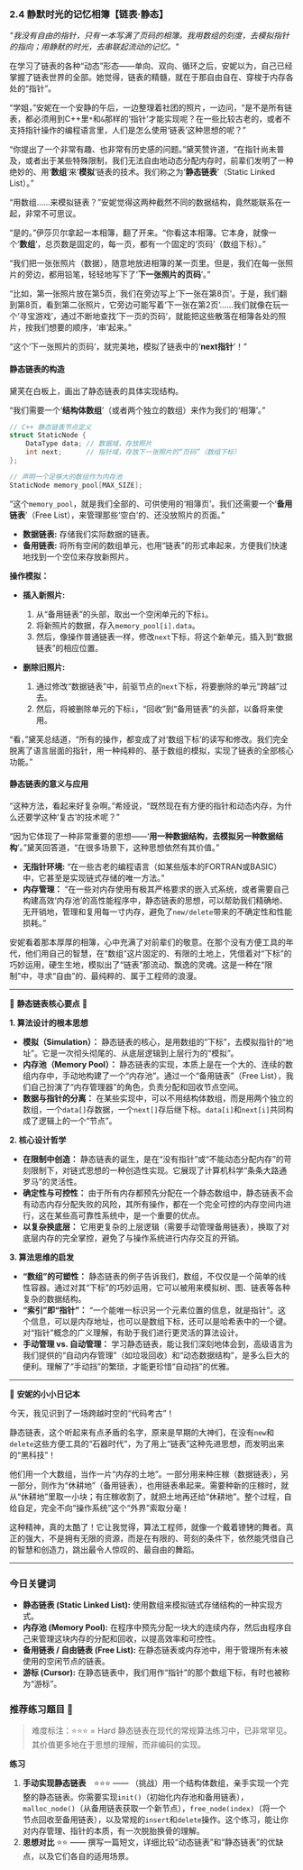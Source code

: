 ### **2.4 静默时光的记忆相簿【链表·静态】**

*"我没有自由的指针，只有一本写满了页码的相簿。我用数组的刻度，去模拟指针的指向；用静默的时光，去串联起流动的记忆。"*

在学习了链表的各种“动态”形态——单向、双向、循环之后，安妮以为，自己已经掌握了链表世界的全部。她觉得，链表的精髓，就在于那自由自在、穿梭于内存各处的“指针”。

“学姐，”安妮在一个安静的午后，一边整理着社团的照片，一边问，“是不是所有链表，都必须用到C++里`*`和`&`那样的‘指针’才能实现呢？在一些比较古老的，或者不支持指针操作的编程语言里，人们是怎么使用‘链表’这种思想的呢？”

“你提出了一个非常有趣、也非常有历史感的问题。”黛芙赞许道，“在指针尚未普及，或者出于某些特殊限制，我们无法自由地动态分配内存时，前辈们发明了一种绝妙的、用‘**数组**’来‘**模拟**’链表的技术。我们称之为‘**静态链表**’（Static Linked List）。”

“用数组……来模拟链表？”安妮觉得这两种截然不同的数据结构，竟然能联系在一起，非常不可思议。

“是的。”伊莎贝尔拿起一本相簿，翻了开来。“你看这本相簿。它本身，就像一个‘**数组**’，总页数是固定的，每一页，都有一个固定的‘页码’（数组下标）。”

“我们把一张张照片（数据），随意地放进相簿的某一页里。但是，我们在每一张照片的旁边，都用铅笔，轻轻地写下了‘**下一张照片的页码**’。”

“比如，第一张照片放在第5页，我们在旁边写上‘下一张在第8页’。于是，我们翻到第8页，看到第二张照片，它旁边可能写着‘下一张在第2页’……我们就像在玩一个‘寻宝游戏’，通过不断地查找‘下一页的页码’，就能把这些散落在相簿各处的照片，按我们想要的顺序，‘串’起来。”

“这个‘下一张照片的页码’，就完美地，模拟了链表中的‘**next指针**’！”

#### **静态链表的构造**

黛芙在白板上，画出了静态链表的具体实现结构。

“我们需要一个‘**结构体数组**’（或者两个独立的数组）来作为我们的‘相簿’。”

```cpp
// C++ 静态链表节点定义
struct StaticNode {
    DataType data; // 数据域，存放照片
    int next;      // 指针域，存放下一张照片的“页码”（数组下标）
};

// 声明一个足够大的数组作为内存池
StaticNode memory_pool[MAX_SIZE];
```

“这个`memory_pool`，就是我们全部的、可供使用的‘相簿页’。我们还需要一个‘**备用链表**’（Free List），来管理那些‘空白’的、还没放照片的页面。”

-   **数据链表:** 存储我们实际数据的链表。
-   **备用链表:** 将所有空闲的数组单元，也用“链表”的形式串起来，方便我们快速地找到一个空位来存放新照片。

**操作模拟：**

-   **插入新照片:**
    1.  从“备用链表”的头部，取出一个空闲单元的下标`i`。
    2.  将新照片的数据，存入`memory_pool[i].data`。
    3.  然后，像操作普通链表一样，修改`next`下标，将这个新单元，插入到“数据链表”的相应位置。

-   **删除旧照片:**
    1.  通过修改“数据链表”中，前驱节点的`next`下标，将要删除的单元“跨越”过去。
    2.  然后，将被删除单元的下标`i`，“回收”到“备用链表”的头部，以备将来使用。

“看，”黛芙总结道，“所有的操作，都变成了对‘数组下标’的读写和修改。我们完全脱离了语言层面的指针，用一种纯粹的、基于数组的模拟，实现了链表的全部核心功能。”

#### **静态链表的意义与应用**

“这种方法，看起来好复杂啊。”希娅说，“既然现在有方便的指针和动态内存，为什么还要学这种‘复古’的技术呢？”

“因为它体现了一种非常重要的思想——‘**用一种数据结构，去模拟另一种数据结构**’。”黛芙回答道，“在很多场景下，这种思想依然有其价值。”

-   **无指针环境:** “在一些古老的编程语言（如某些版本的FORTRAN或BASIC）中，它甚至是实现链式存储的唯一方法。”
-   **内存管理：** “在一些对内存使用有极其严格要求的嵌入式系统，或者需要自己构建高效‘内存池’的高性能程序中，静态链表的思想，可以帮助我们精确地、无开销地，管理和复用每一寸内存，避免了`new/delete`带来的不确定性和性能损耗。”

安妮看着那本厚厚的相簿，心中充满了对前辈们的敬意。在那个没有方便工具的年代，他们用自己的智慧，在“数组”这片固定的、有限的土地上，凭借着对“下标”的巧妙运用，硬生生地，模拟出了“链表”那流动、飘逸的灵魂。这是一种在“限制”中，寻求“自由”的、最纯粹的、属于工程师的浪漫。

---

🌸 **静态链表核心要点** 🌸

**1. 算法设计的根本思想**
- **模拟（Simulation）：** 静态链表的核心，是用数组的“下标”，去模拟指针的“地址”。它是一次彻头彻尾的、从底层逻辑到上层行为的“模拟”。
- **内存池（Memory Pool）：** 静态链表的实现，本质上是在一个大的、连续的数组内存中，手动地构建了一个“内存池”。通过一个“备用链表”（Free List），我们自己扮演了“内存管理器”的角色，负责分配和回收节点空间。
- **数据与指针的分离：** 在某些实现中，可以不用结构体数组，而是用两个独立的数组，一个`data[]`存数据，一个`next[]`存后继下标。`data[i]`和`next[i]`共同构成了逻辑上的一个“节点”。

**2. 核心设计哲学**
- **在限制中创造：** 静态链表的诞生，是在“没有指针”或“不能动态分配内存”的苛刻限制下，对链式思想的一种创造性实现。它展现了计算机科学“条条大路通罗马”的灵活性。
- **确定性与可控性：** 由于所有内存都预先分配在一个静态数组中，静态链表不会有动态内存分配失败的风险，其所有操作，都在一个完全可控的内存空间内进行，这在某些高可靠性系统中，是一个重要的优点。
- **以复杂换底层：** 它用更复杂的上层逻辑（需要手动管理备用链表），换取了对底层内存的完全掌控，避免了与操作系统进行内存交互的开销。

**3. 算法思维的启发**
- **“数组”的可塑性：** 静态链表的例子告诉我们，数组，不仅仅是一个简单的线性容器。通过对其“下标”的巧妙运用，它可以被用来模拟树、图、链表等各种复杂的数据结构。
- **“索引”即“指针”：** “一个能唯一标识另一个元素位置的信息，就是指针”。这个信息，可以是内存地址，也可以是数组下标，还可以是哈希表中的一个键。对“指针”概念的广义理解，有助于我们进行更灵活的算法设计。
- **手动管理 vs. 自动管理：** 学习静态链表，能让我们深刻地体会到，高级语言为我们提供的“自动内存管理”（如垃圾回收）和“动态数据结构”，是多么巨大的便利。理解了“手动挡”的繁琐，才能更珍惜“自动挡”的优雅。

---

🎀 **安妮的小小日记本**

今天，我见识到了一场跨越时空的“代码考古”！

静态链表，这个听起来有点矛盾的名字，原来是早期的大神们，在没有`new`和`delete`这些方便工具的“石器时代”，为了用上“链表”这种先进思想，而发明出来的“黑科技”！

他们用一个大数组，当作一片“内存的土地”。一部分用来种庄稼（数据链表），另一部分，则作为“休耕地”（备用链表），也用链表串起来。需要种新的庄稼时，就从“休耕地”里取一小块；有庄稼收割了，就把土地再还给“休耕地”。整个过程，自给自足，完全不向“操作系统”这个“外界”索取分毫！

这种精神，真的太酷了！它让我觉得，算法工程师，就像一个戴着镣铐的舞者。真正的强大，不是拥有无限的资源，而是在有限的、苛刻的条件下，依然能凭借自己的智慧和创造力，跳出最令人惊叹的、最自由的舞蹈。

---

### 今日关键词

- **静态链表 (Static Linked List):** 使用数组来模拟链式存储结构的一种实现方式。
- **内存池 (Memory Pool):** 在程序中预先分配一块大的连续内存，然后由程序自己来管理这块内存的分配和回收，以提高效率和可控性。
- **备用链表 / 自由链表 (Free List):** 在静态链表或内存池中，用于管理所有未被使用的空闲节点的链表。
- **游标 (Cursor):** 在静态链表中，我们用作“指针”的那个数组下标，有时也被称为“游标”。

### 推荐练习题目 🧲  
> 难度标注：⭐⭐⭐ = Hard
> 静态链表在现代的常规算法练习中，已非常罕见。其价值更多地在于思想的理解，而非编码的实现。

**练习**  
1.  **手动实现静态链表** ⭐⭐⭐ —— （挑战）用一个结构体数组，亲手实现一个完整的静态链表。你需要实现`init()`（初始化内存池和备用链表），`malloc_node()`（从备用链表获取一个新节点），`free_node(index)`（将一个节点回收至备用链表），以及常规的`insert`和`delete`操作。这个练习，能让你对内存管理、指针的本质，有一次脱胎换骨的理解。
2.  **思想对比** ⭐⭐ —— 撰写一篇短文，详细比较“动态链表”和“静态链表”的优缺点，以及它们各自的适用场景。
